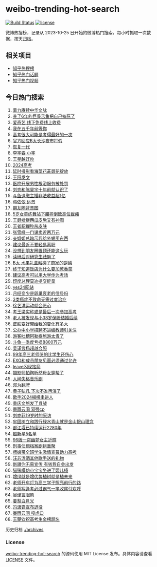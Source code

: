 # weibo-trending-hot-search

[![Build Status](https://github.com/justjavac/weibo-trending-hot-search/workflows/ci/badge.svg?branch=master)](https://github.com/justjavac/weibo-trending-hot-search/actions)
[![license](https://img.shields.io/github/license/justjavac/weibo-trending-hot-search)](https://github.com/justjavac/weibo-trending-hot-search/blob/master/LICENSE)

微博热搜榜，记录从 2023-10-25 日开始的微博热门搜索。每小时抓取一次数据，按天[归档](./archives)。

## 相关项目

- [知乎热搜榜](https://github.com/justjavac/zhihu-trending-top-search)
- [知乎热门话题](https://github.com/justjavac/zhihu-trending-hot-questions)
- [知乎热门视频](https://github.com/justjavac/zhihu-trending-hot-video)

## 今日热门搜索

<!-- BEGIN -->
<!-- 最后更新时间 Thu Jun 06 2024 03:15:59 GMT+0800 (China Standard Time) -->

1. [着力赓续中华文脉](https://s.weibo.com//weibo?q=%23%E7%9D%80%E5%8A%9B%E8%B5%93%E7%BB%AD%E4%B8%AD%E5%8D%8E%E6%96%87%E8%84%89%23&Refer=new_time)
1. [养了6年的巨骨舌鱼把自己摔死了](https://s.weibo.com//weibo?q=%23%E5%85%BB%E4%BA%866%E5%B9%B4%E7%9A%84%E5%B7%A8%E9%AA%A8%E8%88%8C%E9%B1%BC%E6%8A%8A%E8%87%AA%E5%B7%B1%E6%91%94%E6%AD%BB%E4%BA%86%23&t=31&band_rank=1&Refer=top)
1. [爱奇艺 线下免费线上收费](https://s.weibo.com//weibo?q=%E7%88%B1%E5%A5%87%E8%89%BA%20%E7%BA%BF%E4%B8%8B%E5%85%8D%E8%B4%B9%E7%BA%BF%E4%B8%8A%E6%94%B6%E8%B4%B9&t=31&band_rank=2&Refer=top)
1. [我在五千年前等你](https://s.weibo.com//weibo?q=%23%E6%88%91%E5%9C%A8%E4%BA%94%E5%8D%83%E5%B9%B4%E5%89%8D%E7%AD%89%E4%BD%A0%23&t=31&band_rank=3&Refer=top)
1. [高考很大可能是考得最好的一次](https://s.weibo.com//weibo?q=%23%E9%AB%98%E8%80%83%E5%BE%88%E5%A4%A7%E5%8F%AF%E8%83%BD%E6%98%AF%E8%80%83%E5%BE%97%E6%9C%80%E5%A5%BD%E7%9A%84%E4%B8%80%E6%AC%A1%23&t=31&band_rank=5&Refer=top)
1. [官方回应B太长沙夜市打假](https://s.weibo.com//weibo?q=%23%E5%AE%98%E6%96%B9%E5%9B%9E%E5%BA%94B%E5%A4%AA%E9%95%BF%E6%B2%99%E5%A4%9C%E5%B8%82%E6%89%93%E5%81%87%23&t=31&band_rank=20&Refer=top)
1. [恢复一代](https://s.weibo.com//weibo?q=%23%E6%81%A2%E5%A4%8D%E4%B8%80%E4%BB%A3%23&t=31&band_rank=5&Refer=top)
1. [李宇春 小宇](https://s.weibo.com//weibo?q=%E6%9D%8E%E5%AE%87%E6%98%A5%20%E5%B0%8F%E5%AE%87&t=31&band_rank=7&Refer=top)
1. [王星越好帅](https://s.weibo.com//weibo?q=%E7%8E%8B%E6%98%9F%E8%B6%8A%E5%A5%BD%E5%B8%85&t=31&band_rank=16&Refer=top)
1. [2024高考](https://s.weibo.com//weibo?q=%232024%E9%AB%98%E8%80%83%23&t=31&band_rank=6&Refer=top)
1. [延时摄影看海菜花茈碧花绽放](https://s.weibo.com//weibo?q=%23%E5%BB%B6%E6%97%B6%E6%91%84%E5%BD%B1%E7%9C%8B%E6%B5%B7%E8%8F%9C%E8%8A%B1%E8%8C%88%E7%A2%A7%E8%8A%B1%E7%BB%BD%E6%94%BE%23&t=31&band_rank=10&Refer=top)
1. [王阳发文](https://s.weibo.com//weibo?q=%23%E7%8E%8B%E9%98%B3%E5%8F%91%E6%96%87%23&t=31&band_rank=13&Refer=top)
1. [医院开展男性根浴服务被处罚](https://s.weibo.com//weibo?q=%23%E5%8C%BB%E9%99%A2%E5%BC%80%E5%B1%95%E7%94%B7%E6%80%A7%E6%A0%B9%E6%B5%B4%E6%9C%8D%E5%8A%A1%E8%A2%AB%E5%A4%84%E7%BD%9A%23&t=31&band_rank=12&Refer=top)
1. [刘恋和陈昊宇十年前就认识了](https://s.weibo.com//weibo?q=%23%E5%88%98%E6%81%8B%E5%92%8C%E9%99%88%E6%98%8A%E5%AE%87%E5%8D%81%E5%B9%B4%E5%89%8D%E5%B0%B1%E8%AE%A4%E8%AF%86%E4%BA%86%23&t=31&band_rank=4&Refer=top)
1. [斗鱼退缴主播非法收益超1亿](https://s.weibo.com//weibo?q=%23%E6%96%97%E9%B1%BC%E9%80%80%E7%BC%B4%E4%B8%BB%E6%92%AD%E9%9D%9E%E6%B3%95%E6%94%B6%E7%9B%8A%E8%B6%851%E4%BA%BF%23&t=31&band_rank=9&Refer=top)
1. [蒋依依 远景](https://s.weibo.com//weibo?q=%E8%92%8B%E4%BE%9D%E4%BE%9D%20%E8%BF%9C%E6%99%AF&t=31&band_rank=14&Refer=top)
1. [朋友圈背景图](https://s.weibo.com//weibo?q=%23%E6%9C%8B%E5%8F%8B%E5%9C%88%E8%83%8C%E6%99%AF%E5%9B%BE%23&t=31&band_rank=11&Refer=top)
1. [5岁女童练舞站下腰摔倒致高位截瘫](https://s.weibo.com//weibo?q=%235%E5%B2%81%E5%A5%B3%E7%AB%A5%E7%BB%83%E8%88%9E%E7%AB%99%E4%B8%8B%E8%85%B0%E6%91%94%E5%80%92%E8%87%B4%E9%AB%98%E4%BD%8D%E6%88%AA%E7%98%AB%23&t=31&band_rank=17&Refer=top)
1. [王鹤棣继西瓜皮后又有神图](https://s.weibo.com//weibo?q=%E7%8E%8B%E9%B9%A4%E6%A3%A3%E7%BB%A7%E8%A5%BF%E7%93%9C%E7%9A%AE%E5%90%8E%E5%8F%88%E6%9C%89%E7%A5%9E%E5%9B%BE&t=31&band_rank=8&Refer=top)
1. [王者貂蝉秒杀皮肤](https://s.weibo.com//weibo?q=%23%E7%8E%8B%E8%80%85%E8%B2%82%E8%9D%89%E7%A7%92%E6%9D%80%E7%9A%AE%E8%82%A4%23&t=31&band_rank=18&Refer=top)
1. [张雪峰一门课卖近两万元](https://s.weibo.com//weibo?q=%23%E5%BC%A0%E9%9B%AA%E5%B3%B0%E4%B8%80%E9%97%A8%E8%AF%BE%E5%8D%96%E8%BF%91%E4%B8%A4%E4%B8%87%E5%85%83%23&t=31&band_rank=20&Refer=top)
1. [亲姐姐总暗示我给外甥买东西](https://s.weibo.com//weibo?q=%23%E4%BA%B2%E5%A7%90%E5%A7%90%E6%80%BB%E6%9A%97%E7%A4%BA%E6%88%91%E7%BB%99%E5%A4%96%E7%94%A5%E4%B9%B0%E4%B8%9C%E8%A5%BF%23&t=31&band_rank=21&Refer=top)
1. [建议最近不要轻易离职](https://s.weibo.com//weibo?q=%23%E5%BB%BA%E8%AE%AE%E6%9C%80%E8%BF%91%E4%B8%8D%E8%A6%81%E8%BD%BB%E6%98%93%E7%A6%BB%E8%81%8C%23&t=31&band_rank=22&Refer=top)
1. [没想到朋友圈置顶还能这么玩](https://s.weibo.com//weibo?q=%23%E6%B2%A1%E6%83%B3%E5%88%B0%E6%9C%8B%E5%8F%8B%E5%9C%88%E7%BD%AE%E9%A1%B6%E8%BF%98%E8%83%BD%E8%BF%99%E4%B9%88%E7%8E%A9%23&t=31&band_rank=24&Refer=top)
1. [读研后对研究生祛魅了](https://s.weibo.com//weibo?q=%23%E8%AF%BB%E7%A0%94%E5%90%8E%E5%AF%B9%E7%A0%94%E7%A9%B6%E7%94%9F%E7%A5%9B%E9%AD%85%E4%BA%86%23&t=31&band_rank=27&Refer=top)
1. [B太 水果礼盒触碰了商家的逆鳞](https://s.weibo.com//weibo?q=B%E5%A4%AA%20%E6%B0%B4%E6%9E%9C%E7%A4%BC%E7%9B%92%E8%A7%A6%E7%A2%B0%E4%BA%86%E5%95%86%E5%AE%B6%E7%9A%84%E9%80%86%E9%B3%9E&t=31&band_rank=32&Refer=top)
1. [终于知道饭店为什么要加葱香菜](https://s.weibo.com//weibo?q=%23%E7%BB%88%E4%BA%8E%E7%9F%A5%E9%81%93%E9%A5%AD%E5%BA%97%E4%B8%BA%E4%BB%80%E4%B9%88%E8%A6%81%E5%8A%A0%E8%91%B1%E9%A6%99%E8%8F%9C%23&t=31&band_rank=26&Refer=top)
1. [建议高考可以用大学作为考场](https://s.weibo.com//weibo?q=%23%E5%BB%BA%E8%AE%AE%E9%AB%98%E8%80%83%E5%8F%AF%E4%BB%A5%E7%94%A8%E5%A4%A7%E5%AD%A6%E4%BD%9C%E4%B8%BA%E8%80%83%E5%9C%BA%23&t=31&band_rank=29&Refer=top)
1. [印度总理莫迪提交辞呈](https://s.weibo.com//weibo?q=%23%E5%8D%B0%E5%BA%A6%E6%80%BB%E7%90%86%E8%8E%AB%E8%BF%AA%E6%8F%90%E4%BA%A4%E8%BE%9E%E5%91%88%23&t=31&band_rank=41&Refer=top)
1. [yes24网站](https://s.weibo.com//weibo?q=yes24%E7%BD%91%E7%AB%99&t=31&band_rank=25&Refer=top)
1. [月经变少是卵巢衰老的信号吗](https://s.weibo.com//weibo?q=%23%E6%9C%88%E7%BB%8F%E5%8F%98%E5%B0%91%E6%98%AF%E5%8D%B5%E5%B7%A2%E8%A1%B0%E8%80%81%E7%9A%84%E4%BF%A1%E5%8F%B7%E5%90%97%23&t=31&band_rank=23&Refer=top)
1. [3类癌症不致命无需过度治疗](https://s.weibo.com//weibo?q=%233%E7%B1%BB%E7%99%8C%E7%97%87%E4%B8%8D%E8%87%B4%E5%91%BD%E6%97%A0%E9%9C%80%E8%BF%87%E5%BA%A6%E6%B2%BB%E7%96%97%23&t=31&band_rank=26&Refer=top)
1. [徐艺洋运动就会恶心](https://s.weibo.com//weibo?q=%23%E5%BE%90%E8%89%BA%E6%B4%8B%E8%BF%90%E5%8A%A8%E5%B0%B1%E4%BC%9A%E6%81%B6%E5%BF%83%23&t=31&band_rank=41&Refer=top)
1. [考王梁实称或是最后一次参加高考](https://s.weibo.com//weibo?q=%23%E8%80%83%E7%8E%8B%E6%A2%81%E5%AE%9E%E7%A7%B0%E6%88%96%E6%98%AF%E6%9C%80%E5%90%8E%E4%B8%80%E6%AC%A1%E5%8F%82%E5%8A%A0%E9%AB%98%E8%80%83%23&t=31&band_rank=10&Refer=top)
1. [老人被发现与小38岁保姆结婚后续](https://s.weibo.com//weibo?q=%23%E8%80%81%E4%BA%BA%E8%A2%AB%E5%8F%91%E7%8E%B0%E4%B8%8E%E5%B0%8F38%E5%B2%81%E4%BF%9D%E5%A7%86%E7%BB%93%E5%A9%9A%E5%90%8E%E7%BB%AD%23&t=31&band_rank=38&Refer=top)
1. [皮肤变好带给我的变化有多大](https://s.weibo.com//weibo?q=%23%E7%9A%AE%E8%82%A4%E5%8F%98%E5%A5%BD%E5%B8%A6%E7%BB%99%E6%88%91%E7%9A%84%E5%8F%98%E5%8C%96%E6%9C%89%E5%A4%9A%E5%A4%A7%23&t=31&band_rank=37&Refer=top)
1. [公办中小学招聘不进编教师引关注](https://s.weibo.com//weibo?q=%23%E5%85%AC%E5%8A%9E%E4%B8%AD%E5%B0%8F%E5%AD%A6%E6%8B%9B%E8%81%98%E4%B8%8D%E8%BF%9B%E7%BC%96%E6%95%99%E5%B8%88%E5%BC%95%E5%85%B3%E6%B3%A8%23&t=31&band_rank=10&Refer=top)
1. [游客吐槽阿勒泰旅游太贵了](https://s.weibo.com//weibo?q=%23%E6%B8%B8%E5%AE%A2%E5%90%90%E6%A7%BD%E9%98%BF%E5%8B%92%E6%B3%B0%E6%97%85%E6%B8%B8%E5%A4%AA%E8%B4%B5%E4%BA%86%23&t=31&band_rank=33&Refer=top)
1. [斗鱼一季度亏损8800万元](https://s.weibo.com//weibo?q=%23%E6%96%97%E9%B1%BC%E4%B8%80%E5%AD%A3%E5%BA%A6%E4%BA%8F%E6%8D%9F8800%E4%B8%87%E5%85%83%23&t=31&band_rank=6&Refer=top)
1. [吴谨言杨超越合照](https://s.weibo.com//weibo?q=%23%E5%90%B4%E8%B0%A8%E8%A8%80%E6%9D%A8%E8%B6%85%E8%B6%8A%E5%90%88%E7%85%A7%23&t=31&band_rank=40&Refer=top)
1. [99年高三老师哭的比学生还伤心](https://s.weibo.com//weibo?q=%2399%E5%B9%B4%E9%AB%98%E4%B8%89%E8%80%81%E5%B8%88%E5%93%AD%E7%9A%84%E6%AF%94%E5%AD%A6%E7%94%9F%E8%BF%98%E4%BC%A4%E5%BF%83%23&t=31&band_rank=24&Refer=top)
1. [EXO和成员朋友见面必须通过允许](https://s.weibo.com//weibo?q=%23EXO%E5%92%8C%E6%88%90%E5%91%98%E6%9C%8B%E5%8F%8B%E8%A7%81%E9%9D%A2%E5%BF%85%E9%A1%BB%E9%80%9A%E8%BF%87%E5%85%81%E8%AE%B8%23&t=31&band_rank=45&Refer=top)
1. [leave闪现接箭](https://s.weibo.com//weibo?q=%23leave%E9%97%AA%E7%8E%B0%E6%8E%A5%E7%AE%AD%23&t=31&band_rank=47&Refer=top)
1. [摄影师拍陶昕然母女穿帮了](https://s.weibo.com//weibo?q=%23%E6%91%84%E5%BD%B1%E5%B8%88%E6%8B%8D%E9%99%B6%E6%98%95%E7%84%B6%E6%AF%8D%E5%A5%B3%E7%A9%BF%E5%B8%AE%E4%BA%86%23&t=31&band_rank=36&Refer=top)
1. [人间失格音乐剧](https://s.weibo.com//weibo?q=%23%E4%BA%BA%E9%97%B4%E5%A4%B1%E6%A0%BC%E9%9F%B3%E4%B9%90%E5%89%A7%23&t=31&band_rank=46&Refer=top)
1. [邓为翻牌](https://s.weibo.com//weibo?q=%E9%82%93%E4%B8%BA%E7%BF%BB%E7%89%8C&t=31&band_rank=40&Refer=top)
1. [黄子弘凡 下次不准再演了](https://s.weibo.com//weibo?q=%E9%BB%84%E5%AD%90%E5%BC%98%E5%87%A1%20%E4%B8%8B%E6%AC%A1%E4%B8%8D%E5%87%86%E5%86%8D%E6%BC%94%E4%BA%86&t=31&band_rank=34&Refer=top)
1. [歌手2024揭榜串讲人](https://s.weibo.com//weibo?q=%23%E6%AD%8C%E6%89%8B2024%E6%8F%AD%E6%A6%9C%E4%B8%B2%E8%AE%B2%E4%BA%BA%23&t=31&band_rank=49&Refer=top)
1. [重庆文旅发了肖战](https://s.weibo.com//weibo?q=%23%E9%87%8D%E5%BA%86%E6%96%87%E6%97%85%E5%8F%91%E4%BA%86%E8%82%96%E6%88%98%23&t=31&band_rank=39&Refer=top)
1. [墨雨云间 双强cp](https://s.weibo.com//weibo?q=%E5%A2%A8%E9%9B%A8%E4%BA%91%E9%97%B4%20%E5%8F%8C%E5%BC%BAcp&t=31&band_rank=37&Refer=top)
1. [刘亦菲19岁时的采访](https://s.weibo.com//weibo?q=%23%E5%88%98%E4%BA%A6%E8%8F%B219%E5%B2%81%E6%97%B6%E7%9A%84%E9%87%87%E8%AE%BF%23&t=31&band_rank=26&Refer=top)
1. [牢固树立和践行绿水青山就是金山银山理念](https://s.weibo.com//weibo?q=%23%E7%89%A2%E5%9B%BA%E6%A0%91%E7%AB%8B%E5%92%8C%E8%B7%B5%E8%A1%8C%E7%BB%BF%E6%B0%B4%E9%9D%92%E5%B1%B1%E5%B0%B1%E6%98%AF%E9%87%91%E5%B1%B1%E9%93%B6%E5%B1%B1%E7%90%86%E5%BF%B5%23&Refer=new_time)
1. [都江堰已持续运行2280年](https://s.weibo.com//weibo?q=%23%E9%83%BD%E6%B1%9F%E5%A0%B0%E5%B7%B2%E6%8C%81%E7%BB%AD%E8%BF%90%E8%A1%8C2280%E5%B9%B4%23&t=31&band_rank=30&Refer=top)
1. [超新星5名单](https://s.weibo.com//weibo?q=%23%E8%B6%85%E6%96%B0%E6%98%9F5%E5%90%8D%E5%8D%95%23&t=31&band_rank=40&Refer=top)
1. [96版一帘幽梦女主近照](https://s.weibo.com//weibo?q=%2396%E7%89%88%E4%B8%80%E5%B8%98%E5%B9%BD%E6%A2%A6%E5%A5%B3%E4%B8%BB%E8%BF%91%E7%85%A7%23&t=31&band_rank=28&Refer=top)
1. [刑事侦缉档案剧组重聚](https://s.weibo.com//weibo?q=%23%E5%88%91%E4%BA%8B%E4%BE%A6%E7%BC%89%E6%A1%A3%E6%A1%88%E5%89%A7%E7%BB%84%E9%87%8D%E8%81%9A%23&t=31&band_rank=35&Refer=top)
1. [师娘带全班学生激情宣誓助力高考](https://s.weibo.com//weibo?q=%23%E5%B8%88%E5%A8%98%E5%B8%A6%E5%85%A8%E7%8F%AD%E5%AD%A6%E7%94%9F%E6%BF%80%E6%83%85%E5%AE%A3%E8%AA%93%E5%8A%A9%E5%8A%9B%E9%AB%98%E8%80%83%23&t=31&band_rank=10&Refer=top)
1. [汪苏泷晒其他歌手送的礼物](https://s.weibo.com//weibo?q=%23%E6%B1%AA%E8%8B%8F%E6%B3%B7%E6%99%92%E5%85%B6%E4%BB%96%E6%AD%8C%E6%89%8B%E9%80%81%E7%9A%84%E7%A4%BC%E7%89%A9%23&t=31&band_rank=15&Refer=top)
1. [新疆你无需宣传 有钱我自会出发](https://s.weibo.com//weibo?q=%E6%96%B0%E7%96%86%E4%BD%A0%E6%97%A0%E9%9C%80%E5%AE%A3%E4%BC%A0%20%E6%9C%89%E9%92%B1%E6%88%91%E8%87%AA%E4%BC%9A%E5%87%BA%E5%8F%91&t=31&band_rank=43&Refer=top)
1. [猫咪模仿小宝宝坐进了婴儿椅](https://s.weibo.com//weibo?q=%E7%8C%AB%E5%92%AA%E6%A8%A1%E4%BB%BF%E5%B0%8F%E5%AE%9D%E5%AE%9D%E5%9D%90%E8%BF%9B%E4%BA%86%E5%A9%B4%E5%84%BF%E6%A4%85&t=31&band_rank=47&Refer=top)
1. [增绿就是增优势植树就是植未来](https://s.weibo.com//weibo?q=%23%E5%A2%9E%E7%BB%BF%E5%B0%B1%E6%98%AF%E5%A2%9E%E4%BC%98%E5%8A%BF%E6%A4%8D%E6%A0%91%E5%B0%B1%E6%98%AF%E6%A4%8D%E6%9C%AA%E6%9D%A5%23&t=31&band_rank=3&Refer=top)
1. [老师开车灯为高三学子照亮前行的路](https://s.weibo.com//weibo?q=%23%E8%80%81%E5%B8%88%E5%BC%80%E8%BD%A6%E7%81%AF%E4%B8%BA%E9%AB%98%E4%B8%89%E5%AD%A6%E5%AD%90%E7%85%A7%E4%BA%AE%E5%89%8D%E8%A1%8C%E7%9A%84%E8%B7%AF%23&t=31&band_rank=19&Refer=top)
1. [老师写逢考必过霸气一笔收尾引欢呼](https://s.weibo.com//weibo?q=%23%E8%80%81%E5%B8%88%E5%86%99%E9%80%A2%E8%80%83%E5%BF%85%E8%BF%87%E9%9C%B8%E6%B0%94%E4%B8%80%E7%AC%94%E6%94%B6%E5%B0%BE%E5%BC%95%E6%AC%A2%E5%91%BC%23&t=31&band_rank=31&Refer=top)
1. [吴谨言眼睛](https://s.weibo.com//weibo?q=%E5%90%B4%E8%B0%A8%E8%A8%80%E7%9C%BC%E7%9D%9B&t=31&band_rank=42&Refer=top)
1. [姜梨白月光](https://s.weibo.com//weibo?q=%23%E5%A7%9C%E6%A2%A8%E7%99%BD%E6%9C%88%E5%85%89%23&t=31&band_rank=44&Refer=top)
1. [冯潇霆宣布退役](https://s.weibo.com//weibo?q=%23%E5%86%AF%E6%BD%87%E9%9C%86%E5%AE%A3%E5%B8%83%E9%80%80%E5%BD%B9%23&t=31&band_rank=46&Refer=top)
1. [墨雨云间 咬虎口](https://s.weibo.com//weibo?q=%E5%A2%A8%E9%9B%A8%E4%BA%91%E9%97%B4%20%E5%92%AC%E8%99%8E%E5%8F%A3&t=31&band_rank=48&Refer=top)
1. [王楚钦祝高考生金榜题名](https://s.weibo.com//weibo?q=%E7%8E%8B%E6%A5%9A%E9%92%A6%E7%A5%9D%E9%AB%98%E8%80%83%E7%94%9F%E9%87%91%E6%A6%9C%E9%A2%98%E5%90%8D&t=31&band_rank=50&Refer=top)

<!-- END -->

历史归档 [./archives](./archives)

### License

[weibo-trending-hot-search](https://github.com/justjavac/weibo-trending-hot-search) 的源码使用 MIT License
发布。具体内容请查看 [LICENSE](./LICENSE) 文件。

